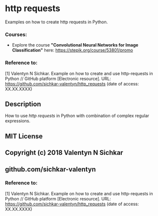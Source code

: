 # http requests
Examples on how to create http requests in Python.

### Courses:
* Explore the course **"Convolutional Neural Networks for Image Classification"** here: https://stepik.org/course/53801/promo

### Reference to:
[1] Valentyn N Sichkar. Example on how to create and use http-requests in Python // GitHub platform [Electronic resource]. URL: https://github.com/sichkar-valentyn/http_requests (date of access: XX.XX.XXXX)

## Description
How to use _http requests_ in Python with combination of complex regular expressions.

## MIT License
## Copyright (c) 2018 Valentyn N Sichkar
## github.com/sichkar-valentyn
### Reference to:
[1] Valentyn N Sichkar. Example on how to create and use http-requests in Python // GitHub platform [Electronic resource]. URL: https://github.com/sichkar-valentyn/http_requests (date of access: XX.XX.XXXX)
